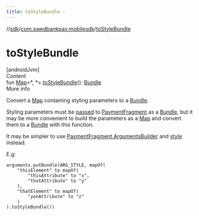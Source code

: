 ```yaml
---
title: toStyleBundle -
---
```

//[sdk](../../index)/[com.swedbankpay.mobilesdk](index)/[toStyleBundle](to-style-bundle)



# toStyleBundle  
[androidJvm]  
Content  
fun [Map](https://kotlinlang.org/api/latest/jvm/stdlib/kotlin.collections/-map/index.html)<*, *>.[toStyleBundle](to-style-bundle)(): [Bundle](https://developer.android.com/reference/kotlin/android/os/Bundle.html)  
More info  


Convert a [Map](https://kotlinlang.org/api/latest/jvm/stdlib/kotlin.collections/-map/index.html) containing styling parameters to a [Bundle](https://developer.android.com/reference/kotlin/android/os/Bundle.html).



Styling parameters must be [passed](-payment-fragment/-companion/-a-r-g_-s-t-y-l-e) to [PaymentFragment](-payment-fragment/index) as a [Bundle](https://developer.android.com/reference/kotlin/android/os/Bundle.html), but it may be more convenient to build the parameters as a [Map](https://kotlinlang.org/api/latest/jvm/stdlib/kotlin.collections/-map/index.html) and convert them to a [Bundle](https://developer.android.com/reference/kotlin/android/os/Bundle.html) with this function.



It may be simpler to use [PaymentFragment.ArgumentsBuilder](-payment-fragment/-arguments-builder/index) and [style](-payment-fragment/-arguments-builder/style) instead.



E.g:

    arguments.putBundle(ARG_STYLE, mapOf(
        "thisElement" to mapOf(
            "thisAttribute" to "x",
            "thatAttribute" to "y"
        ),
        "thatElement" to mapOf(
            "yonAttribute" to "z"
        )
    ).toStyleBundle())  



